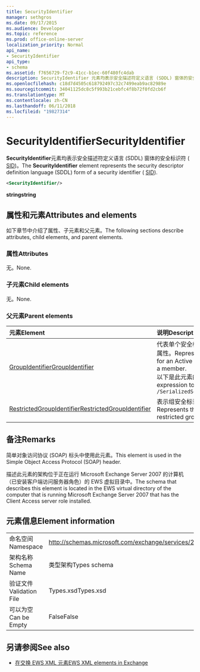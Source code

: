 ```yaml
---
title: SecurityIdentifier
manager: sethgros
ms.date: 09/17/2015
ms.audience: Developer
ms.topic: reference
ms.prod: office-online-server
localization_priority: Normal
api_name:
- SecurityIdentifier
api_type:
- schema
ms.assetid: f7656729-f2c9-41cc-b1ec-60f480fc4dab
description: SecurityIdentifier 元素均表示安全描述符定义语言 (SDDL) 窗体的安全标识符 (SID)。
ms.openlocfilehash: c18d7d4505c618792497c32c7499eab9ac82989e
ms.sourcegitcommit: 34041125dc8c5f993b21cebfc4f8b72f0fd2cb6f
ms.translationtype: MT
ms.contentlocale: zh-CN
ms.lasthandoff: 06/11/2018
ms.locfileid: "19827314"
---
```

# <a name="securityidentifier"></a><span data-ttu-id="63c7e-103">SecurityIdentifier</span><span class="sxs-lookup"><span data-stu-id="63c7e-103">SecurityIdentifier</span></span>

<span data-ttu-id="63c7e-104">**SecurityIdentifier**元素均表示安全描述符定义语言 (SDDL) 窗体的安全标识符 ( [SID](sid.md))。</span><span class="sxs-lookup"><span data-stu-id="63c7e-104">The **SecurityIdentifier** element represents the security descriptor definition language (SDDL) form of a security identifier ( [SID](sid.md)).</span></span>
  
```xml
<SecurityIdentifier/>
```

 <span data-ttu-id="63c7e-105">**string**</span><span class="sxs-lookup"><span data-stu-id="63c7e-105">**string**</span></span>
## <a name="attributes-and-elements"></a><span data-ttu-id="63c7e-106">属性和元素</span><span class="sxs-lookup"><span data-stu-id="63c7e-106">Attributes and elements</span></span>

<span data-ttu-id="63c7e-107">如下章节中介绍了属性、子元素和父元素。</span><span class="sxs-lookup"><span data-stu-id="63c7e-107">The following sections describe attributes, child elements, and parent elements.</span></span>
  
### <a name="attributes"></a><span data-ttu-id="63c7e-108">属性</span><span class="sxs-lookup"><span data-stu-id="63c7e-108">Attributes</span></span>

<span data-ttu-id="63c7e-109">无。</span><span class="sxs-lookup"><span data-stu-id="63c7e-109">None.</span></span>
  
### <a name="child-elements"></a><span data-ttu-id="63c7e-110">子元素</span><span class="sxs-lookup"><span data-stu-id="63c7e-110">Child elements</span></span>

<span data-ttu-id="63c7e-111">无。</span><span class="sxs-lookup"><span data-stu-id="63c7e-111">None.</span></span>
  
### <a name="parent-elements"></a><span data-ttu-id="63c7e-112">父元素</span><span class="sxs-lookup"><span data-stu-id="63c7e-112">Parent elements</span></span>

|<span data-ttu-id="63c7e-113">**元素**</span><span class="sxs-lookup"><span data-stu-id="63c7e-113">**Element**</span></span>|<span data-ttu-id="63c7e-114">**说明**</span><span class="sxs-lookup"><span data-stu-id="63c7e-114">**Description**</span></span>|
|:-----|:-----|
|[<span data-ttu-id="63c7e-115">GroupIdentifier</span><span class="sxs-lookup"><span data-stu-id="63c7e-115">GroupIdentifier</span></span>](groupidentifier.md) <br/> |<span data-ttu-id="63c7e-116">代表单个安全标识符和 Active Directory 对象所在的组帐户成员属性。</span><span class="sxs-lookup"><span data-stu-id="63c7e-116">Represents a single security identifier and attribute for an Active Directory object group of which the account is a member.</span></span>  <br/> <span data-ttu-id="63c7e-117">以下是此元素的 XPath 表达式：</span><span class="sxs-lookup"><span data-stu-id="63c7e-117">The following is the XPath expression to this element:</span></span>  <br/>  `/SerializedSecurityContext/GroupSids/GroupIdentifier[i]` <br/> |
|[<span data-ttu-id="63c7e-118">RestrictedGroupIdentifier</span><span class="sxs-lookup"><span data-stu-id="63c7e-118">RestrictedGroupIdentifier</span></span>](restrictedgroupidentifier.md) <br/> |<span data-ttu-id="63c7e-119">表示组安全标识符和用户令牌内受限制的组的属性。</span><span class="sxs-lookup"><span data-stu-id="63c7e-119">Represents the group security identifier and attributes for a restricted group within a user token.</span></span>  <br/> |
   
## <a name="remarks"></a><span data-ttu-id="63c7e-120">备注</span><span class="sxs-lookup"><span data-stu-id="63c7e-120">Remarks</span></span>

<span data-ttu-id="63c7e-121">简单对象访问协议 (SOAP) 标头中使用此元素。</span><span class="sxs-lookup"><span data-stu-id="63c7e-121">This element is used in the Simple Object Access Protocol (SOAP) header.</span></span>
  
<span data-ttu-id="63c7e-122">描述此元素的架构位于正在运行 Microsoft Exchange Server 2007 的计算机（已安装客户端访问服务器角色）的 EWS 虚拟目录中。</span><span class="sxs-lookup"><span data-stu-id="63c7e-122">The schema that describes this element is located in the EWS virtual directory of the computer that is running Microsoft Exchange Server 2007 that has the Client Access server role installed.</span></span>
  
## <a name="element-information"></a><span data-ttu-id="63c7e-123">元素信息</span><span class="sxs-lookup"><span data-stu-id="63c7e-123">Element information</span></span>

|||
|:-----|:-----|
|<span data-ttu-id="63c7e-124">命名空间</span><span class="sxs-lookup"><span data-stu-id="63c7e-124">Namespace</span></span>  <br/> |http://schemas.microsoft.com/exchange/services/2006/types  <br/> |
|<span data-ttu-id="63c7e-125">架构名称</span><span class="sxs-lookup"><span data-stu-id="63c7e-125">Schema Name</span></span>  <br/> |<span data-ttu-id="63c7e-126">类型架构</span><span class="sxs-lookup"><span data-stu-id="63c7e-126">Types schema</span></span>  <br/> |
|<span data-ttu-id="63c7e-127">验证文件</span><span class="sxs-lookup"><span data-stu-id="63c7e-127">Validation File</span></span>  <br/> |<span data-ttu-id="63c7e-128">Types.xsd</span><span class="sxs-lookup"><span data-stu-id="63c7e-128">Types.xsd</span></span>  <br/> |
|<span data-ttu-id="63c7e-129">可以为空</span><span class="sxs-lookup"><span data-stu-id="63c7e-129">Can be Empty</span></span>  <br/> |<span data-ttu-id="63c7e-130">False</span><span class="sxs-lookup"><span data-stu-id="63c7e-130">False</span></span>  <br/> |
   
## <a name="see-also"></a><span data-ttu-id="63c7e-131">另请参阅</span><span class="sxs-lookup"><span data-stu-id="63c7e-131">See also</span></span>



- [<span data-ttu-id="63c7e-132">在交换 EWS XML 元素</span><span class="sxs-lookup"><span data-stu-id="63c7e-132">EWS XML elements in Exchange</span></span>](ews-xml-elements-in-exchange.md)

